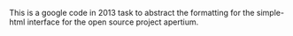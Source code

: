 This is a google code in 2013 task to abstract the formatting for the simple-html interface for the open source project apertium.